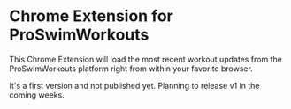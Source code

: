 # Chrome Extension for ProSwimWorkouts

This Chrome Extension will load the most recent workout updates from the ProSwimWorkouts platform right from within your favorite browser.

It's a first version and not published yet. Planning to release v1 in the coming weeks.
